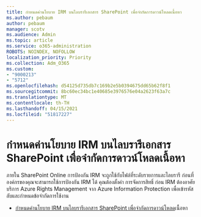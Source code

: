 ```yaml
---
title: กําหนดค่านโยบาย IRM บนไลบรารีเอกสาร SharePoint เพื่อจํากัดการดาวน์โหลดเนื้อหา
ms.author: pebaum
author: pebaum
manager: scotv
ms.audience: Admin
ms.topic: article
ms.service: o365-administration
ROBOTS: NOINDEX, NOFOLLOW
localization_priority: Priority
ms.collection: Adm_O365
ms.custom:
- "9000213"
- "5712"
ms.openlocfilehash: d54125d735db7c169b2e5b0394675dd65b62f8f1
ms.sourcegitcommit: 8bc60ec34bc1e40685e3976576e04a2623f63a7c
ms.translationtype: MT
ms.contentlocale: th-TH
ms.lasthandoff: 04/15/2021
ms.locfileid: "51817227"
---
```

# <a name="configure-irm-policies-on-sharepoint-document-libraries-to-limit-download-of-content"></a>กําหนดค่านโยบาย IRM บนไลบรารีเอกสาร SharePoint เพื่อจํากัดการดาวน์โหลดเนื้อหา

ภายใน SharePoint Online การป้องกัน IRM จะถูกใช้กับไฟล์ที่ระดับรายการและไลบรารี ก่อนที่องค์กรของคุณจะสามารถใช้การป้องกัน IRM ได้ คุณต้องตั้งค่า การจัดการสิทธิ์ ก่อน IRM ต้องอาศัยบริการ Azure Rights Management จาก Azure Information Protection เพื่อเข้ารหัสลับและกําหนดข้อจํากัดการใช้งาน

- [กําหนดค่านโยบาย IRM บนไลบรารีเอกสาร SharePoint เพื่อจํากัดการดาวน์โหลด](https://docs.microsoft.com/microsoft-365/compliance/set-up-irm-in-sp-admin-center)เนื้อหา
